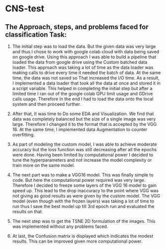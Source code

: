 # CNS-test

## The Approach, steps, and problems faced for classification Task:

1. The initial step was to load the data. But the given data was very large and thus I chose to work with google colab cloud with data being saved on google drive. Using this approach I was able to build a pipeline that loaded the data from google drive using the Custom batched data loader. This approach was taking a lot of time as the data loader was making calls to drive every time it needed the batch of data. At the same time, the data was not saved so That increased the I/O time. As a result, I implemented a data loader that took all the data at once and stored it in a script variable. This helped in completing the initial step but after a limited time I ran out of the google colab GPU limit usage and GDrive calls usage. Therefore In the end I had to load the data onto the local system and then proceed further. <br>

2. After that, It was time to Do some EDA and Visualization. We find that data was completely balanced but the size of a single image was very large. Therefore I changed it to the format that is accepted by the VGG 16. At the same time, I implemented data Augmentation to counter overfitting. <br>

3. As part of modeling the custom model, I was able to achieve moderate accuracy but the loss function was still decreasing after all the epochs were done. Having been limited by computational power I decided to tune the hyperparameters and not increase the model complexity or train more on the same model. <br>

4. The next part was to make a VGG16 model. This was finally simple to code. But here the computational power required was very large. Therefore I decided to freeze some layers of the VGG 16 model to gain speed up. This lead to the drop inaccuracy to the point where VGG was not giving as good results as were given by the custom model. The VGG model (even though with the frozen layers) was taking a lot of time to run thus I save the best model up till 3rd epoch run and evaluated the results on that. <br>
5. The next step was to get the TSNE 2D formulation of the images. This was implemented without any problems faced. <br>

6. At last, the Confusion matrix is displayed which indicates the modest results. This can be improved given more computational power. 
